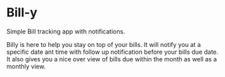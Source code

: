 # Bill-y
Simple Bill tracking app with notifications.


Billy is here to help you stay on top of your bills. It will notify you at a specific date ant time with follow up notification before your bills due date. It also gives you a nice over view of bills due within the month as well as a monthly view. 


